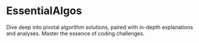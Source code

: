 # EssentialAlgos
Dive deep into pivotal algorithm solutions, paired with in-depth explanations and analyses. Master the essence of coding challenges.
